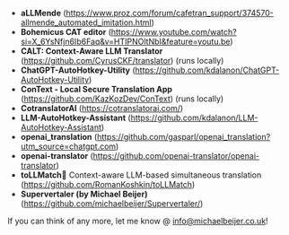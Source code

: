 - **aLLMende** (https://www.proz.com/forum/cafetran_support/374570-allmende_automated_imitation.html)
- **Bohemicus CAT editor** (https://www.youtube.com/watch?si=X_6YsNfjn6Ib6Faq&v=HTIPNOltNbI&feature=youtu.be)
- **CALT: Context-Aware LLM Translator** (https://github.com/CyrusCKF/translator) (runs locally)
- **ChatGPT-AutoHotkey-Utility** (https://github.com/kdalanon/ChatGPT-AutoHotkey-Utility)
- **ConText - Local Secure Translation App** (https://github.com/KazKozDev/ConText) (runs locally)
- **CotranslatorAI** (https://cotranslatorai.com/)
- **LLM-AutoHotkey-Assistant** (https://github.com/kdalanon/LLM-AutoHotkey-Assistant)
- **openai_translation** (https://github.com/gasparl/openai_translation?utm_source=chatgpt.com)
- **openai-translator** (https://github.com/openai-translator/openai-translator)
- **toLLMatch🔪** Context-aware LLM-based simultaneous translation (https://github.com/RomanKoshkin/toLLMatch)
- **Supervertaler (by Michael Beijer)** (https://github.com/michaelbeijer/Supervertaler/)

If you can think of any more, let me know @ info@michaelbeijer.co.uk!
